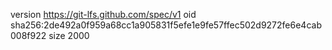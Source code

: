 version https://git-lfs.github.com/spec/v1
oid sha256:2de492a0f959a68cc1a905831f5efe1e9fe57ffec502d9272fe6e4cab008f922
size 2000
